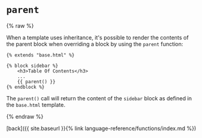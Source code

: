 `parent`
========

{% raw %}

When a template uses inheritance, it's possible to render the contents of the parent block when overriding a block by using the `parent` function:

````twig
{% extends "base.html" %}

{% block sidebar %}
    <h3>Table Of Contents</h3>
    ...
    {{ parent() }}
{% endblock %}
````

The `parent()` call will return the content of the `sidebar` block as defined in the `base.html` template.

{% endraw %}

[back]({{ site.baseurl }}{% link language-reference/functions/index.md %})
